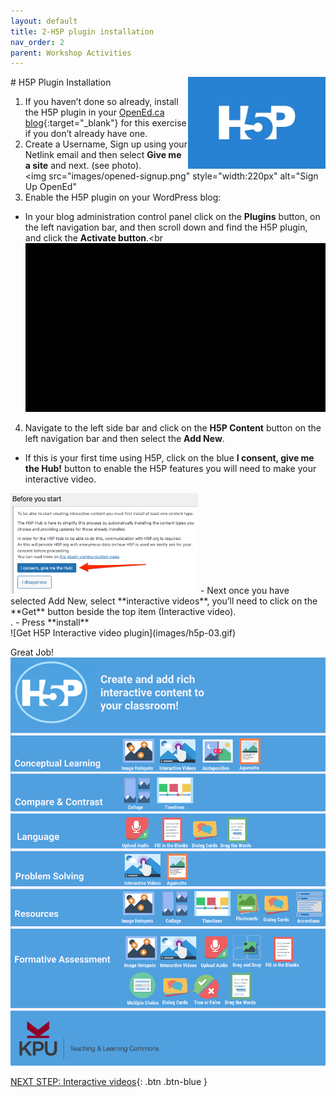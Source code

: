 ```yaml
---
layout: default
title: 2-H5P plugin installation 
nav_order: 2
parent: Workshop Activities
---
```

<img src="images/h5p.png" style="float:right;width:220px" alt="H5P logo"> 
# H5P Plugin Installation

1. If you haven’t done so already, install the H5P plugin in your [OpenEd.ca blog](https://opened.ca/get-started/){:target="_blank"} for this exercise if you don’t already have one.
2. Create a Username, Sign up using your Netlink email and then select **Give me a site** and next. (see photo).<br>                                                                             <img src="images/opened-signup.png" style="width:220px" alt="Sign Up OpenEd"
3. Enable the H5P plugin on your WordPress blog:
- In your blog administration control panel click on the **Plugins** button, on the left navigation bar, and then scroll down and find the H5P plugin, and click the **Activate button**.<br
![Activate H5P plugin](images/h5p-01.gif)
4. Navigate to the left side bar and click on the **H5P Content** button on the left navigation bar and then select the **Add New**.
- If this is your first time using H5P, click on the blue **I consent, give me the Hub!** button to enable the H5P features you will need to make your interactive video.<br>
<img src="images/h5p-02.png" style="width:300px">
- Next  once you have selected Add New, select **interactive videos**, you’ll need to click on the **Get** button beside the top item (Interactive video).<br>.
- Press **install**<br>
![Get H5P Interactive video plugin](images/h5p-03.gif)

Great Job!<br>
![H5P poster of tools](images/h5p-08.png)<br>

[NEXT STEP: Interactive videos](interactive-video.html){: .btn .btn-blue }<br>
